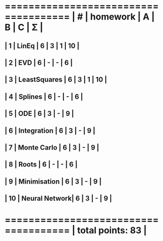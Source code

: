  =====================================
| #  | homework      | A | B | C | Σ  |
 =====================================
| 1  | LinEq         | 6 | 3 | 1 | 10 |
---------------------------------------
| 2  | EVD           | 6 | - | - | 6  |
---------------------------------------
| 3  | LeastSquares  | 6 | 3 | 1 | 10 |
---------------------------------------
| 4  | Splines       | 6 | - | - | 6  |
---------------------------------------
| 5  | ODE           | 6 | 3 | - | 9  |
---------------------------------------
| 6  | Integration   | 6 | 3 | - | 9  |
---------------------------------------
| 7  | Monte Carlo   | 6 | 3 | - | 9  |
---------------------------------------
| 8  | Roots         | 6 | - | - | 6  |
---------------------------------------
| 9  | Minimisation  | 6 | 3 | - | 9  |
---------------------------------------
| 10 | Neural Network| 6 | 3 | - | 9  |
---------------------------------------
 =====================================
|                    total points: 83 |
 =====================================
